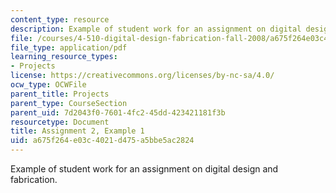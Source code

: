 ```yaml
---
content_type: resource
description: Example of student work for an assignment on digital design and fabrication.
file: /courses/4-510-digital-design-fabrication-fall-2008/a675f264e03c4021d475a5bbe5ac2824_assn2_example1.pdf
file_type: application/pdf
learning_resource_types:
- Projects
license: https://creativecommons.org/licenses/by-nc-sa/4.0/
ocw_type: OCWFile
parent_title: Projects
parent_type: CourseSection
parent_uid: 7d2043f0-7601-4fc2-45dd-423421181f3b
resourcetype: Document
title: Assignment 2, Example 1
uid: a675f264-e03c-4021-d475-a5bbe5ac2824
---
```

Example of student work for an assignment on digital design and fabrication.